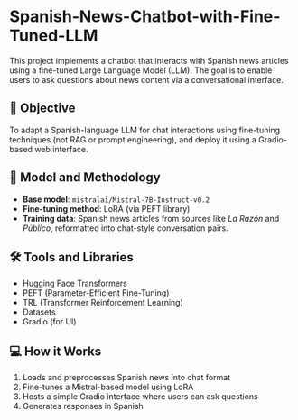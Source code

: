 # Spanish-News-Chatbot-with-Fine-Tuned-LLM

This project implements a chatbot that interacts with Spanish news articles using a fine-tuned Large Language Model (LLM). The goal is to enable users to ask questions about news content via a conversational interface.

## 🎯 Objective

To adapt a Spanish-language LLM for chat interactions using fine-tuning techniques (not RAG or prompt engineering), and deploy it using a Gradio-based web interface.

## 🧠 Model and Methodology

- **Base model**: `mistralai/Mistral-7B-Instruct-v0.2`
- **Fine-tuning method**: LoRA (via PEFT library)
- **Training data**: Spanish news articles from sources like *La Razón* and *Público*, reformatted into chat-style conversation pairs.

## 🛠️ Tools and Libraries

- Hugging Face Transformers
- PEFT (Parameter-Efficient Fine-Tuning)
- TRL (Transformer Reinforcement Learning)
- Datasets
- Gradio (for UI)

## 💻 How it Works

1. Loads and preprocesses Spanish news into chat format
2. Fine-tunes a Mistral-based model using LoRA
3. Hosts a simple Gradio interface where users can ask questions
4. Generates responses in Spanish
